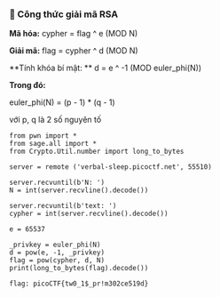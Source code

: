 ### 📌 Công thức giải mã RSA

**Mã hóa:**
cypher = flag ^ e (MOD N)

**Giải mã:**
flag = cypher ^ d (MOD N)

**Tính khóa bí mật: **
d = e ^ -1 (MOD euler_phi(N))

**Trong đó:**

euler_phi(N) = (p - 1) * (q - 1)

với p, q là 2 số nguyên tố



```code
from pwn import *
from sage.all import *
from Crypto.Util.number import long_to_bytes

server = remote ('verbal-sleep.picoctf.net', 55510)

server.recvuntil(b'N: ')
N = int(server.recvline().decode())

server.recvuntil(b'text: ')
cypher = int(server.recvline().decode())

e = 65537

_privkey = euler_phi(N)
d = pow(e, -1, _privkey)
flag = pow(cypher, d, N) 
print(long_to_bytes(flag).decode())
```

```flag: picoCTF{tw0_1$_pr!m302ce519d} ```